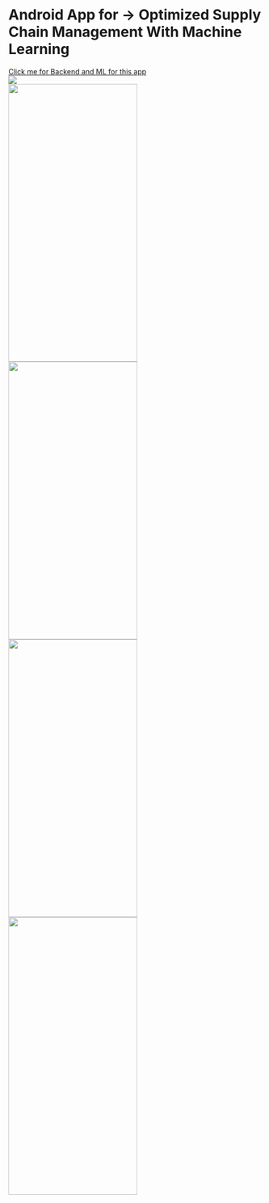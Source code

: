 <h1> Android App for -> Optimized Supply Chain Management  With Machine Learning </h1>
<a href="https://github.com/chaitanya0802/SupplySyncBackend">Click me for Backend and ML for this app</a> 
</br>
<img src="https://github.com/user-attachments/assets/1e5cc073-792b-438f-8176-f6b298975c6e">
</br>
<img src="https://github.com/user-attachments/assets/64857d08-63e6-4e3f-8191-cf20ea2a5915" width="255" height="550">
<img src="https://github.com/user-attachments/assets/a7c432c5-5ded-4219-b562-f37c8ab783a0" width="255" height="550">
<img src="https://github.com/user-attachments/assets/f50935e9-dc06-460f-ae87-d56990697dbf" width="255" height="550">
<img src="https://github.com/user-attachments/assets/b776f5bc-e506-4497-abfc-2ae77d54818e" width="255" height="550">
